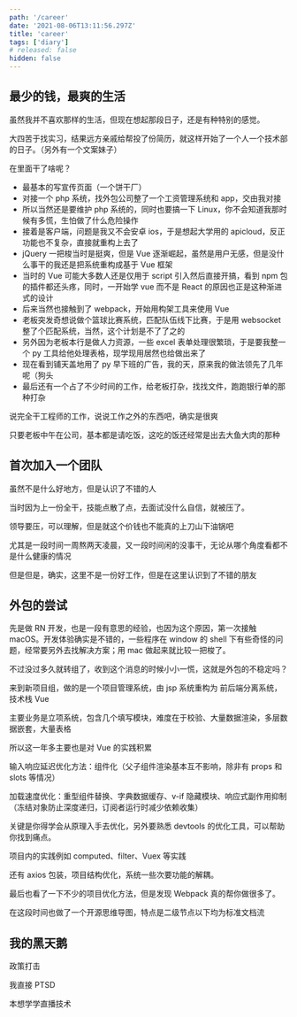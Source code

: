 ```yaml
---
path: '/career'
date: '2021-08-06T13:11:56.297Z'
title: 'career'
tags: ['diary']
# released: false
hidden: false
---
```


## 最少的钱，最爽的生活

虽然我并不喜欢那样的生活，但现在想起那段日子，还是有种特别的感觉。

大四苦于找实习，结果远方亲戚给帮投了份简历，就这样开始了一个人一个技术部的日子。（另外有一个文案妹子）

在里面干了啥呢？

- 最基本的写宣传页面（一个饼干厂）
- 对接一个 php 系统，找外包公司整了一个工资管理系统和 app，交由我对接
- 所以当然还是要维护 php 系统的，同时也要搞一下 Linux，你不会知道我那时候有多慌，生怕做了什么危险操作
- 接着是客户端，问题是我又不会安卓 ios，于是想起大学用的 apicloud，反正功能也不复杂，直接就重构上去了
- jQuery 一把梭当时是挺爽，但是 Vue 逐渐崛起，虽然是用户无感，但是没什么事干的我还是把系统重构成基于 Vue 框架
- 当时的 Vue 可能大多数人还是仅用于 script 引入然后直接开搞，看到 npm 包的插件都还头疼，同时，一开始学 vue 而不是 React 的原因也正是这种渐进式的设计
- 后来当然也接触到了 webpack，开始用构架工具来使用 Vue
- 老板突发奇想说做个篮球比赛系统，匹配队伍线下比赛，于是用 websocket 整了个匹配系统，当然，这个计划是不了了之的
- 另外因为老板本行是做人力资源，一些 excel 表单处理很繁琐，于是要我整一个 py 工具给他处理表格，现学现用居然也给做出来了
- 现在看到铺天盖地用了 py 早下班的广告，我的天，原来我的做法领先了几年呢（狗头
- 最后还有一个占了不少时间的工作，给老板打杂，找找文件，跑跑银行单的那种打杂

说完全干工程师的工作，说说工作之外的东西吧，确实是很爽

只要老板中午在公司，基本都是请吃饭，这吃的饭还经常是出去大鱼大肉的那种

## 首次加入一个团队

虽然不是什么好地方，但是认识了不错的人

当时因为上一份全干，技能点散了点，去面试没什么自信，就被压了。

领导要压，可以理解，但是就这个价钱也不能真的上刀山下油锅吧

尤其是一段时间一周熬两天凌晨，又一段时间闲的没事干，无论从哪个角度看都不是什么健康的情况

但是但是，确实，这里不是一份好工作，但是在这里认识到了不错的朋友

## 外包的尝试

先是做 RN 开发，也是一段有意思的经验，也因为这个原因，第一次接触 macOS。开发体验确实是不错的，一些程序在 window 的 shell 下有些奇怪的问题，经常要另外去找解决方案；用 mac 做起来就比较一把梭了。

不过没过多久就转组了，收到这个消息的时候小小一慌，这就是外包的不稳定吗？

来到新项目组，做的是一个项目管理系统，由 jsp 系统重构为 前后端分离系统，技术栈 Vue

主要业务是立项系统，包含几个填写模块，难度在于校验、大量数据渲染，多层数据嵌套，大量表格

所以这一年多主要也是对 Vue 的实践积累

输入响应延迟优化方法：组件化（父子组件渲染基本互不影响，除非有 props 和 slots 等情况）

加载速度优化：重型组件替换、字典数据缓存、v-if 隐藏模块、响应式副作用抑制（冻结对象防止深度递归，订阅者运行时减少依赖收集）

关键是你得学会从原理入手去优化，另外要熟悉 devtools 的优化工具，可以帮助你找到痛点。

项目内的实践例如 computed、filter、Vuex 等实践

还有 axios 包装，项目结构优化，系统一些次要功能的解耦。

最后也看了一下不少的项目优化方法，但是发现 Webpack 真的帮你做很多了。

在这段时间也做了一个开源思维导图，特点是二级节点以下均为标准文档流

## 我的黑天鹅

政策打击

我直接 PTSD

本想学学直播技术
